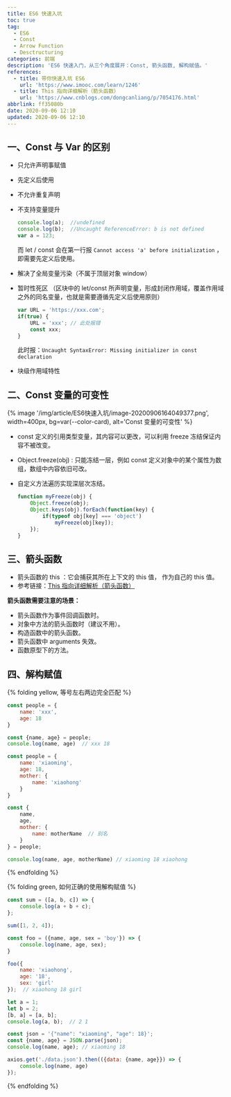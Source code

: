 ```yaml
---
title: ES6 快速入坑
toc: true
tag:
  - ES6
  - Const
  - Arrow Function
  - Desctructuring
categories: 前端
description: 'ES6 快速入门，从三个角度展开：Const, 箭头函数, 解构赋值。'
references:
  - title: 带你快速入坑 ES6
    url: 'https://www.imooc.com/learn/1246'
  - title: This 指向详细解析（箭头函数）
    url: 'https://www.cnblogs.com/dongcanliang/p/7054176.html'
abbrlink: ff35080b
date: 2020-09-06 12:10
updated: 2020-09-06 12:10
---
```


## 一、Const 与 Var 的区别

- 只允许声明事赋值

- 先定义后使用

- 不允许重复声明

- 不支持变量提升

  ```js 不支持变量提升
  console.log(a);  //undefined
  console.log(b);  //Uncaught ReferenceError: b is not defined
  var a = 123; 
  ```

  而 let / const 会在第一行报 `Cannot access 'a' before initialization` ，即需要先定义后使用。

- 解决了全局变量污染（不属于顶层对象 window）

- 暂时性死区 （区块中的 let/const 所声明变量，形成封闭作用域，覆盖作用域之外的同名变量，也就是需要遵循先定义后使用原则）

  ```js 暂时性死区
  var URL = 'https://xxx.com';
  if(true) {
      URL = 'xxx'; // 此处报错
      const xxx;
  }
  ```

  此时报：`Uncaught SyntaxError: Missing initializer in const declaration`

- 块级作用域特性

## 二、Const 变量的可变性

{% image '/img/article/ES6快速入坑/image-20200906164049377.png', width=400px, bg=var(--color-card), alt='Const 变量的可变性' %}

- const 定义的引用类型变量，其内容可以更改，可以利用 freeze 冻结保证内容不被改变。
- Object.freeze(obj) : 只能冻结一层，例如 const 定义对象中的某个属性为数组，数组中内容依旧可改。

- 自定义方法遍历实现深层次冻结。

  ```js
  function myFreeze(obj) {
      Object.freeze(obj);
      Object.keys(obj).forEach(function(key) {
          if(typeof obj[key] === 'object')
              myFreeze(obj[key]);
      });
  }
  ```

## 三、箭头函数

- 箭头函数的 this ：它会捕获其所在上下文的 this 值， 作为自己的 this 值。
- 参考链接：[This 指向详细解析（箭头函数）](https://www.cnblogs.com/dongcanliang/p/7054176.html)

**箭头函数需要注意的场景：**

- 箭头函数作为事件回调函数时。
- 对象中方法的箭头函数时（建议不用）。
- 构造函数中的箭头函数。
- 箭头函数中 arguments 失效。
- 函数原型下的方法。

## 四、解构赋值

{% folding yellow, 等号左右两边完全匹配 %}

```js
const people = {
    name: 'xxx',
    age: 18
}

const {name, age} = people;
console.log(name, age)  // xxx 18
```

```js
const people = {
    name: 'xiaoming',
    age: 18,
    mother: {
        name: 'xiaohong'
    }
}

const {
    name,
    age,
    mother: {
        name: motherName  // 别名
    }
} = people;

console.log(name, age, motherName) // xiaoming 18 xiaohong
```

{% endfolding %}

{% folding green, 如何正确的使用解构赋值 %}

```js
const sum = ([a, b, c]) => {
    console.log(a + b + c);
};

sum([1, 2, 4]);
```

```js
const foo = ({name, age, sex = 'boy'}) => {
    console.log(name, age, sex);
}

foo({
    name: 'xiaohong',
    age: '18',
    sex: 'girl'
});  // xiaohong 18 girl
```

```js
let a = 1;
let b = 2;
[b, a] = [a, b];
console.log(a, b);  // 2 1
```

```js
const json = '{"name": "xiaoming", "age": 18}';
const {name, age} = JSON.parse(json);
console.log(name, age); // xiaoming 18
```

```js
axios.get('./data.json').then(({data: {name, age}}) => {
    console.log(name, age)
});
```

{% endfolding %}
